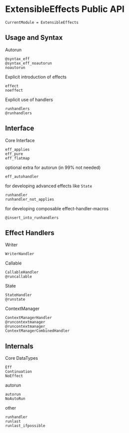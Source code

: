# ExtensibleEffects Public API

```@meta
CurrentModule = ExtensibleEffects
```

## Usage and Syntax

Autorun
```@docs
@syntax_eff
@syntax_eff_noautorun
noautorun
```

Explicit introduction of effects
```@docs
effect
noeffect
```

Explicit use of handlers
```@docs
runhandlers
@runhandlers
```

## Interface

Core Interface
```@docs
eff_applies
eff_pure
eff_flatmap
```

optional extra for autorun (in 99% not needed)
```@docs
eff_autohandler
```

for developing advanced effects like `State`
```@docs
runhandler
runhandler_not_applies
```

for developing composable effect-handler-macros
```@docs
@insert_into_runhandlers
```

## Effect Handlers

Writer
```@docs
WriterHandler
```

Callable
```@docs
CallableHandler
@runcallable
```

State
```@docs
StateHandler
@runstate
```

ContextManager
```@docs
ContextManagerHandler
@runcontextmanager
@runcontextmanager_
ContextManagerCombinedHandler
```

## Internals

Core DataTypes
```@docs
Eff
Continuation
NoEffect
```

autorun
```@docs
autorun
NoAutoRun
```

other
```@docs
runhandler
runlast
runlast_ifpossible
```